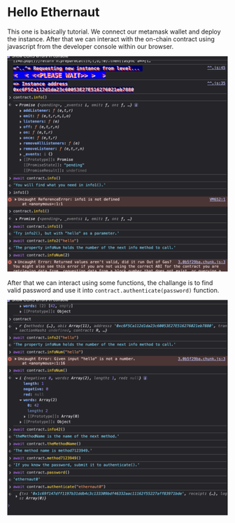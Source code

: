 # Hello Ethernaut

This one is basically tutorial. We connect our metamask wallet and deploy the instance. After that we can interact with the on-chain contract using javascript from the developer console within our browser. 

![Deploy Contract](img/1.png)

After that we can interact using some functions, the challange is to find valid password and use it into ```contract.authenticate(password)``` function.

![Solution](img/2.png)